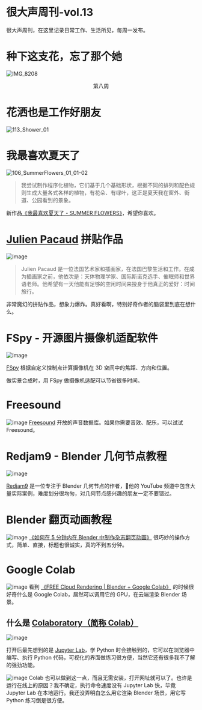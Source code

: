 # 很大声周刊-vol.13
很大声周刊，在这里记录日常工作、生活所见，每周一发布。

# 种下这支花，忘了那个她
![IMG_8208](https://user-images.githubusercontent.com/20842136/127634161-e35595bf-8559-4ec6-a238-25bf464b19c5.jpeg)
<p align="center">第八周</p>

# 花洒也是工作好朋友
![113_Shower_01](https://user-images.githubusercontent.com/20842136/127625906-9ec5c17b-f603-4ab6-af2c-d5953f5425d8.png)

# 我最喜欢夏天了
![106_SummerFlowers_01_01-02](https://user-images.githubusercontent.com/20842136/127634424-3d553cee-cede-49ab-a911-8c2c94941d8c.png)

> 我尝试制作程序化植物，它们基于几个基础形状，根据不同的排列和配色规则生成大量各式各样的植物，有花朵、有绿叶，这正是夏天我在窗外、街道、公园看到的景象。

新作品[《我最喜欢夏天了 - SUMMER FLOWERS》](https://www.behance.net/gallery/123812317/SUMMER-FLOWERS)，希望你喜欢。

# [Julien Pacaud](https://julienpacaud.com/) 拼贴作品
![image](https://user-images.githubusercontent.com/20842136/127621792-e0ccc240-4900-4c18-adff-6beb7cd362ba.png)

> Julien Pacaud 是一位法国艺术家和插画家，在法国巴黎生活和工作。在成为插画家之前，他依次是：天体物理学家、国际斯诺克选手、催眠师和世界语老师。他希望有一天他能有足够的空闲时间来投身于他真正的爱好：时间旅行。

非常魔幻的拼贴作品，想象力爆炸。真好看啊，特别好奇作者的脑袋里到底在想什么。

# FSpy - 开源图片摄像机适配软件
![image](https://user-images.githubusercontent.com/20842136/127623163-03fd7ec5-c10d-418a-a892-6b6a2c05fcf9.png)

[FSpy](https://fspy.io/) 根据自定义控制点计算摄像机在 3D 空间中的焦距、方向和位置。

做实景合成时，用 FSpy 做摄像机适配可以节省很多时间。

# Freesound 
![image](https://user-images.githubusercontent.com/20842136/127624509-ddf76f74-3649-4d2f-87ca-d88c3f99a228.png)
[Freesound](https://freesound.org/) 开放的声音数据库。如果你需要音效、配乐，可以试试 Freesound。

# Redjam9 - Blender 几何节点教程
![image](https://user-images.githubusercontent.com/20842136/127624836-b84295b1-22e5-49f8-af5e-5d850b045081.png)

[Redjam9](https://www.youtube.com/channel/UCpdGdXzKqCdOjrMR084sMRA/videos) 是一位专注于 Blender 几何节点的作者，他的 YouTube 频道中包含大量实际案例，难度划分很均匀，对几何节点感兴趣的朋友一定不要错过。

# Blender 翻页动画教程
![image](https://user-images.githubusercontent.com/20842136/127626394-deea062c-8904-4bb0-806a-99c5ffc7b2e4.png)
[《如何在 5 分钟内在 Blender 中制作杂志翻页动画》](https://www.youtube.com/watch?v=Qm0gDwyQ6yU&list=LL&index=17) 
很巧妙的操作方式，简单、直接，标题也很诚实，真的不到五分钟。

# Google Colab
![image](https://user-images.githubusercontent.com/20842136/127630715-4946b7bc-9142-4605-9261-365bb380a7db.png)
看到 [《FREE Cloud Rendering | Blender + Google Colab》](https://www.youtube.com/watch?v=3vZ9eTcgw28) 的时候很好奇什么是 Google Colab，居然可以调用它的 GPU，在云端渲染 Blender 场景。

## 什么是 [Colaboratory（简称 Colab）](https://colab.research.google.com/notebooks/intro.ipynb?utm_source=scs-index#scrollTo=5fCEDCU_qrC0)

![image](https://user-images.githubusercontent.com/20842136/127631235-4b2d35ca-7b31-4e71-9c72-dba2c8f0a257.png)

打开后最先想到的是 [Jupyter Lab](https://jupyterlab.readthedocs.io/en/stable/index.html)，学 Python 时会接触到的，它可以在浏览器中编写、执行 Python 代码，可视化的界面做练习很方便，当然它还有很多我不了解的强劲功能。

![image](https://user-images.githubusercontent.com/20842136/127632039-de72f66d-92f9-4345-9140-c9fe961e7787.png)
Colab 也可以做到这一点，而且无需安装，打开网址就可以了。也许是运行在线上的原因？我不确定，执行命令速度没有 Jupyter Lab 快，毕竟 Jupyter Lab 在本地运行。我还没弄明白怎么用它渲染 Blender 场景，用它写 Python 练习倒是很方便。